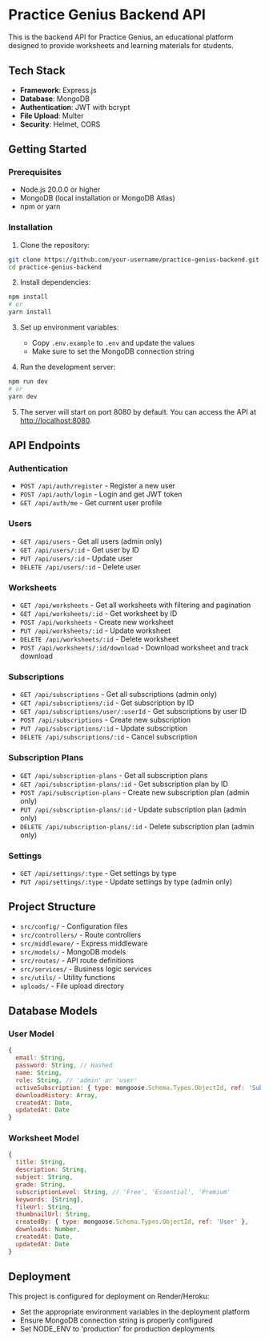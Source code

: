 # Practice Genius Backend API

This is the backend API for Practice Genius, an educational platform designed to provide worksheets and learning materials for students.

## Tech Stack

- **Framework**: Express.js
- **Database**: MongoDB
- **Authentication**: JWT with bcrypt
- **File Upload**: Multer
- **Security**: Helmet, CORS

## Getting Started

### Prerequisites

- Node.js 20.0.0 or higher
- MongoDB (local installation or MongoDB Atlas)
- npm or yarn

### Installation

1. Clone the repository:
```bash
git clone https://github.com/your-username/practice-genius-backend.git
cd practice-genius-backend
```

2. Install dependencies:
```bash
npm install
# or
yarn install
```

3. Set up environment variables:
   - Copy `.env.example` to `.env` and update the values
   - Make sure to set the MongoDB connection string

4. Run the development server:
```bash
npm run dev
# or
yarn dev
```

5. The server will start on port 8080 by default. You can access the API at [http://localhost:8080](http://localhost:8080).

## API Endpoints

### Authentication
- `POST /api/auth/register` - Register a new user
- `POST /api/auth/login` - Login and get JWT token
- `GET /api/auth/me` - Get current user profile

### Users
- `GET /api/users` - Get all users (admin only)
- `GET /api/users/:id` - Get user by ID
- `PUT /api/users/:id` - Update user
- `DELETE /api/users/:id` - Delete user

### Worksheets
- `GET /api/worksheets` - Get all worksheets with filtering and pagination
- `GET /api/worksheets/:id` - Get worksheet by ID
- `POST /api/worksheets` - Create new worksheet
- `PUT /api/worksheets/:id` - Update worksheet
- `DELETE /api/worksheets/:id` - Delete worksheet
- `POST /api/worksheets/:id/download` - Download worksheet and track download

### Subscriptions
- `GET /api/subscriptions` - Get all subscriptions (admin only)
- `GET /api/subscriptions/:id` - Get subscription by ID
- `GET /api/subscriptions/user/:userId` - Get subscriptions by user ID
- `POST /api/subscriptions` - Create new subscription
- `PUT /api/subscriptions/:id` - Update subscription
- `DELETE /api/subscriptions/:id` - Cancel subscription

### Subscription Plans
- `GET /api/subscription-plans` - Get all subscription plans
- `GET /api/subscription-plans/:id` - Get subscription plan by ID
- `POST /api/subscription-plans` - Create new subscription plan (admin only)
- `PUT /api/subscription-plans/:id` - Update subscription plan (admin only)
- `DELETE /api/subscription-plans/:id` - Delete subscription plan (admin only)

### Settings
- `GET /api/settings/:type` - Get settings by type
- `PUT /api/settings/:type` - Update settings by type (admin only)

## Project Structure

- `src/config/` - Configuration files
- `src/controllers/` - Route controllers
- `src/middleware/` - Express middleware
- `src/models/` - MongoDB models
- `src/routes/` - API route definitions
- `src/services/` - Business logic services
- `src/utils/` - Utility functions
- `uploads/` - File upload directory

## Database Models

### User Model
```javascript
{
  email: String,
  password: String, // Hashed
  name: String,
  role: String, // 'admin' or 'user'
  activeSubscription: { type: mongoose.Schema.Types.ObjectId, ref: 'Subscription' },
  downloadHistory: Array,
  createdAt: Date,
  updatedAt: Date
}
```

### Worksheet Model
```javascript
{
  title: String,
  description: String,
  subject: String,
  grade: String,
  subscriptionLevel: String, // 'Free', 'Essential', 'Premium'
  keywords: [String],
  fileUrl: String,
  thumbnailUrl: String,
  createdBy: { type: mongoose.Schema.Types.ObjectId, ref: 'User' },
  downloads: Number,
  createdAt: Date,
  updatedAt: Date
}
```

## Deployment

This project is configured for deployment on Render/Heroku:

- Set the appropriate environment variables in the deployment platform
- Ensure MongoDB connection string is properly configured
- Set NODE_ENV to 'production' for production deployments
